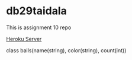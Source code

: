 # db29taidala

This is assignment 10 repo

[Heroku Server](https://db29taidala.herokuapp.com/)


class balls(name(string), color(string), count(int))
